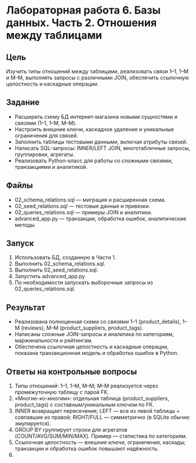 # Лабораторная работа 6. Базы данных. Часть 2. Отношения между таблицами

## Цель
Изучить типы отношений между таблицами, реализовать связи 1–1, 1–M и M–M, выполнять запросы с различными JOIN, обеспечить ссылочную целостность и каскадные операции.

## Задание
- Расширить схему БД интернет-магазина новыми сущностями и связями (1–1, 1–M, M–M).
- Настроить внешние ключи, каскадное удаление и уникальные ограничения для связей.
- Заполнить таблицы тестовыми данными, включая атрибуты связей.
- Написать SQL-запросы: INNER/LEFT JOIN, многотабличные запросы, группировки, агрегаты.
- Реализовать Python-класс для работы со сложными связями, транзакциями и аналитикой.

## Файлы
- 02_schema_relations.sql — миграция и расширенная схема.
- 02_seed_relations.sql — тестовые данные и привязки.
- 02_queries_relations.sql — примеры JOIN и аналитики.
- advanced_app.py — транзакции, обработка ошибок, аналитические методы.

## Запуск
1. Использовать БД, созданную в Части 1.
2. Выполнить 02_schema_relations.sql.
3. Выполнить 02_seed_relations.sql.
4. Запустить advanced_app.py
5. По необходимости запускать выборочные запросы из 02_queries_relations.sql.

## Результат
- Реализована полноценная схема со связями 1–1 (product_details), 1–M (reviews), M–M (product_suppliers, product_tags).
- Написаны сложные JOIN-запросы и аналитика по категориям, маржинальности и рейтингам.
- Обеспечена ссылочная целостность и каскадные операции, показана транзакционная модель и обработка ошибок в Python.


## Ответы на контрольные вопросы
1. Типы отношений: 1–1, 1–M, M–M; M–M реализуется через промежуточную таблицу с парой FK. 
2. «Многие-ко-многим»: отдельная таблица (product_suppliers, product_tags) с составным/уникальным ключом по FK. 
3. INNER возвращает пересечения; LEFT — все из левой таблицы + совпавшие из правой; RIGHT/FULL — симметрично (в SQLite обычно эмулируется).
4. GROUP BY группирует строки для агрегатов (COUNT/AVG/SUM/MIN/MAX). Пример — статистика по категориям. 
5. Ссылочная целостность — внешние ключи, ограничения, каскады; транзакции и обработка ошибок повышают надёжность.
6. 